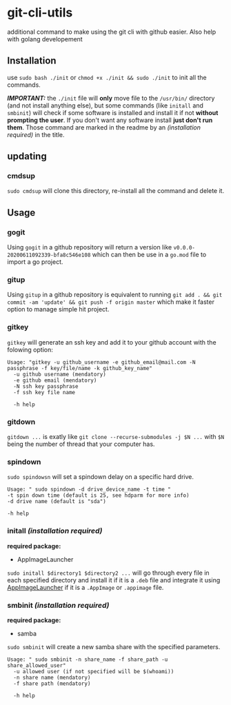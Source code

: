 # git-cli-utils
additional command to make using the git cli with github easier. Also help with golang developement

## Installation

use `sudo bash ./init` or `chmod +x ./init && sudo ./init` to init all the commands.

***IMPORTANT:*** the `./init` file will **only** move file to the `/usr/bin/` directory (and not install anything else), but some commands (like `initall` and `smbinit`) will check if some software is installed and install it if not **without prompting the user**. If you don't want any software install **just don't run them**. Those command are marked in the readme by an _(installation required)_ in the title.

## updating

### cmdsup

`sudo cmdsup` will clone this directory, re-install all the command and delete it.

## Usage

### gogit

Using `gogit` in a github repository will return a version like `v0.0.0-20200611092339-bfa8c546e108` which can then be use in a `go.mod` file to import a go project.

### gitup

Using  `gitup` in a github repository is equivalent to running `git add . && git commit -am 'update' && git push -f origin master` which make it faster option to manage simple hit project.

### gitkey

`gitkey` will generate an ssh key and add it to your github account with the folowing option:

```
Usage: "gitkey -u github_username -e github_email@mail.com -N passphrase -f key/file/name -k github_key_name"
  -u github username (mendatory)
  -e github email (mendatory)
  -N ssh key passphrase
  -f ssh key file name

  -h help
```

### gitdown

`gitdown ...` is exatly like `git clone --recurse-submodules -j $N ...` with `$N` being the number of thread that your computer has.

### spindown

`sudo spindowsn` will set a spindown delay on a specific hard drive.

```
Usage: " sudo spindown -d drive_device_name -t time "
-t spin down time (default is 25, see hdparm for more info)
-d drive name (default is "sda")

-h help
```

### initall _(installation required)_

**required package:**
 - AppImageLauncher

`sudo initall $directory1 $directory2 ...` will go through every file in each specified directory and install it if it is a `.deb` file and integrate it using [AppImageLauncher](https://github.com/TheAssassin/AppImageLauncher) if it is a `.AppImage` or `.appimage` file.

### smbinit _(installation required)_

**required package:**
 - samba

`sudo smbinit` will create a new samba share with the specified parameters.

```
Usage: " sudo smbinit -n share_name -f share_path -u share_allowed_user"
  -u allowed user (if not specified will be $(whoami))
  -n share name (mendatory)
  -f share path (mendatory)

  -h help
```
